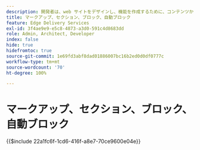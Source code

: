 ```yaml
---
description: 開発者は、web サイトをデザインし、機能を作成するために、コンテンツから動的にレンダリングされるマークアップと DOM を使用します。マークアップと DOM は、柔軟な操作とスタイル設定が可能な方法で構築されています。同時に、標準搭載の機能を提供するので、開発者は最新の web サイトの要素について気にする必要がありません。
title: マークアップ、セクション、ブロック、自動ブロック
feature: Edge Delivery Services
exl-id: 3f4ae9e9-e5c8-4873-a3d0-591c4d8683dd
role: Admin, Architect, Developer
index: false
hide: true
hidefromtoc: true
source-git-commit: 1e69fd3abf8dad01886007bc16b2ed0d0df0777c
workflow-type: tm+mt
source-wordcount: '70'
ht-degree: 100%

---
```


# マークアップ、セクション、ブロック、自動ブロック

{{$include 22a1fc6f-1cd6-416f-a8e7-70ce9600e04e}}
